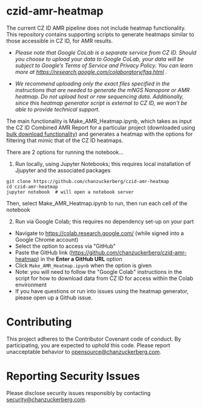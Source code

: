 # czid-amr-heatmap
The current CZ ID AMR pipeline does not include heatmap functionality. This repository contains supporting scripts to generate heatmaps similar to those accessible in CZ ID, for AMR results.

* _Please note that Google CoLab is a separate service from CZ ID. Should you choose to upload your data to Google CoLab, your data will be subject to Google’s Terms of Service and Privacy Policy. You can learn more at https://research.google.com/colaboratory/faq.html ._ 

* _We recommend uploading only the exact files specified in the instructions that are needed to generate the mNGS Nanopore or AMR heatmap.  Do not upload host or raw sequencing data. Additionally, since this heatmap generator script is external to CZ ID, we won't be able to provide technical support._

The main functionality is Make_AMR_Heatmap.ipynb, which takes as input the CZ ID Combined AMR Report for a particular project (downloaded using [bulk download functionality](https://chanzuckerberg.zendesk.com/hc/en-us/articles/15312677287316-Download-AMR-Results-Data#download-project-page)) and generates a heatmap with the options for filtering that mimic that of the CZ ID heatmaps.

There are 2 options for running the notebook...
1. Run locally, using Jupyter Notebooks; this requires local installation of Jjupyter and the associated packages

```
git clone https://github.com/chanzuckerberg/czid-amr-heatmap
cd czid-amr-heatmap
jupyter notebook  # will open a notebook server
```

Then, select Make_AMR_Heatmap.ipynb to run, then run each cell of the notebook

2. Run via Google Colab; this requires no dependency set-up on your part

* Navigate to https://colab.research.google.com/ (while signed into a Google Chrome account)
* Select the option to access via "GitHub"
* Paste the GitHub link (https://github.com/chanzuckerberg/czid-amr-heatmap) in the **Enter a GitHub URL** option
* Click `Make_AMR_Heatmap.ipynb` when the option is given
* Note: you will need to follow the "Google Colab" instructions in the script for how to download data from CZ ID for access within the Colab environment
* If you have questions or run into issues using the heatmap generator, please open up a Github issue. 

# Contributing
This project adheres to the Contributor Covenant code of conduct. By participating, you are expected to uphold this code. Please report unacceptable behavior to opensource@chanzuckerberg.com.

# Reporting Security Issues
Please disclose security issues responsibly by contacting security@chanzuckerberg.com.
